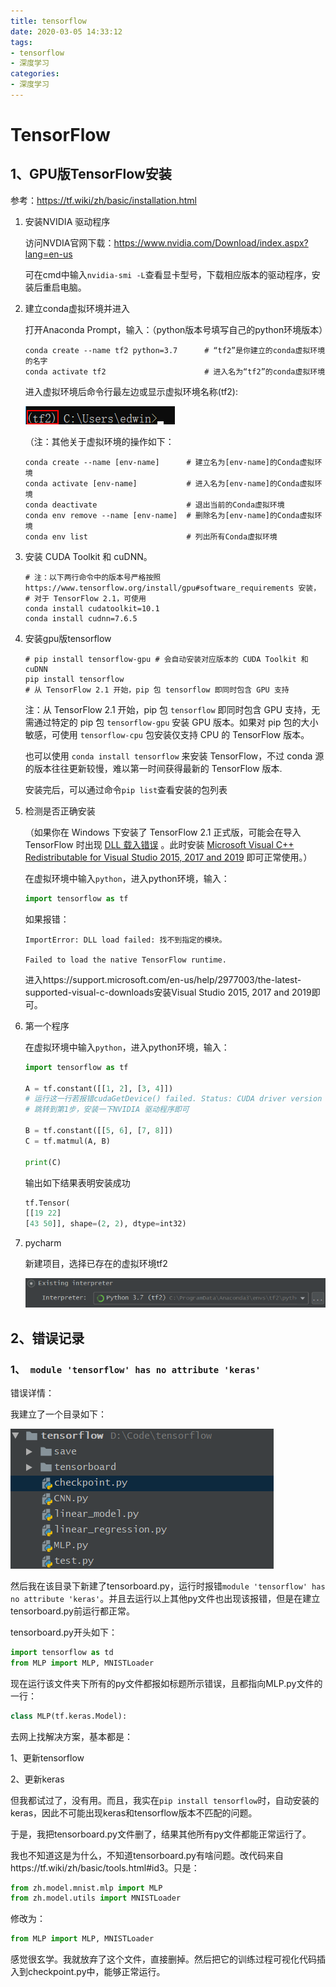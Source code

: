 ```yaml
---
title: tensorflow
date: 2020-03-05 14:33:12
tags:
- tensorflow
- 深度学习
categories:
- 深度学习
---
```


# TensorFlow

## 1、GPU版TensorFlow安装

参考：https://tf.wiki/zh/basic/installation.html

1. 安装NVIDIA 驱动程序

   访问NVDIA官网下载：https://www.nvidia.com/Download/index.aspx?lang=en-us
   
   可在cmd中输入`nvidia-smi -L`查看显卡型号，下载相应版本的驱动程序，安装后重启电脑。
   
2. 建立conda虚拟环境并进入

   打开Anaconda Prompt，输入：（python版本号填写自己的python环境版本）

   ```shell
   conda create --name tf2 python=3.7      # “tf2”是你建立的conda虚拟环境的名字
   conda activate tf2                      # 进入名为“tf2”的conda虚拟环境
   ```

   进入虚拟环境后命令行最左边或显示虚拟环境名称(tf2):

   ![image-20200305145416211](tensorflow/image-20200305145416211.png)

   （注：其他关于虚拟环境的操作如下：

   ```shell
   conda create --name [env-name]      # 建立名为[env-name]的Conda虚拟环境
   conda activate [env-name]           # 进入名为[env-name]的Conda虚拟环境
   conda deactivate                    # 退出当前的Conda虚拟环境
   conda env remove --name [env-name]  # 删除名为[env-name]的Conda虚拟环境
   conda env list                      # 列出所有Conda虚拟环境
   ```

3. 安装 CUDA Toolkit 和 cuDNN。

   ```shell
   # 注：以下两行命令中的版本号严格按照https://www.tensorflow.org/install/gpu#software_requirements 安装，
   # 对于 TensorFlow 2.1，可使用
   conda install cudatoolkit=10.1
   conda install cudnn=7.6.5
   ```

4. 安装gpu版tensorflow

   ```shell
   # pip install tensorflow-gpu # 会自动安装对应版本的 CUDA Toolkit 和 cuDNN
   pip install tensorflow	
   # 从 TensorFlow 2.1 开始，pip 包 tensorflow 即同时包含 GPU 支持
   ```

   注：从 TensorFlow 2.1 开始，pip 包 `tensorflow` 即同时包含 GPU 支持，无需通过特定的 pip 包 `tensorflow-gpu` 安装 GPU 版本。如果对 pip 包的大小敏感，可使用 `tensorflow-cpu` 包安装仅支持 CPU 的 TensorFlow 版本。

   也可以使用 `conda install tensorflow` 来安装 TensorFlow，不过 conda 源的版本往往更新较慢，难以第一时间获得最新的 TensorFlow 版本.

   安装完后，可以通过命令`pip list`查看安装的包列表

5. 检测是否正确安装

   （如果你在 Windows 下安装了 TensorFlow 2.1 正式版，可能会在导入 TensorFlow 时出现 [DLL 载入错误](https://github.com/tensorflow/tensorflow/issues/35749) 。此时安装 [Microsoft Visual C++ Redistributable for Visual Studio 2015, 2017 and 2019](https://support.microsoft.com/en-us/help/2977003/the-latest-supported-visual-c-downloads) 即可正常使用。）

   在虚拟环境中输入`python`，进入python环境，输入：

   ```python
   import tensorflow as tf
   ```

   如果报错：

   ```
   ImportError: DLL load failed: 找不到指定的模块。
   
   Failed to load the native TensorFlow runtime.
   ```

   进入https://support.microsoft.com/en-us/help/2977003/the-latest-supported-visual-c-downloads安装Visual Studio 2015, 2017 and 2019即可。

6. 第一个程序

   在虚拟环境中输入`python`，进入python环境，输入：

   ```python
   import tensorflow as tf
   
   A = tf.constant([[1, 2], [3, 4]])	
   # 运行这一行若报错cudaGetDevice() failed. Status: CUDA driver version is insufficient for CUDA runtime version
   # 跳转到第1步，安装一下NVIDIA 驱动程序即可
   
   B = tf.constant([[5, 6], [7, 8]])
   C = tf.matmul(A, B)
   
   print(C)
   ```

   输出如下结果表明安装成功

   ```python
   tf.Tensor(
   [[19 22]
   [43 50]], shape=(2, 2), dtype=int32)
   ```

7. pycharm

   新建项目，选择已存在的虚拟环境tf2

   ![image-20200312151710275](tensorflow/image-20200312151710275.png)


## 2、错误记录

### 1、` module 'tensorflow' has no attribute 'keras'`

错误详情：

我建立了一个目录如下：

![image-20200306170836393](tensorflow/image-20200306170836393.png)

然后我在该目录下新建了tensorboard.py，运行时报错`module 'tensorflow' has no attribute 'keras'`。并且去运行以上其他py文件也出现该报错，但是在建立tensorboard.py前运行都正常。

tensorboard.py开头如下：

```python
import tensorflow as td
from MLP import MLP, MNISTLoader
```

现在运行该文件夹下所有的py文件都报如标题所示错误，且都指向MLP.py文件的一行：

```python
class MLP(tf.keras.Model):
```

去网上找解决方案，基本都是：

1、更新tensorflow

2、更新keras

但我都试过了，没有用。而且，我实在`pip install tensorflow`时，自动安装的keras，因此不可能出现keras和tensorflow版本不匹配的问题。

于是，我把tensorboard.py文件删了，结果其他所有py文件都能正常运行了。

我也不知道这是为什么，不知道tensorboard.py有啥问题。改代码来自https://tf.wiki/zh/basic/tools.html#id3。只是：

```python
from zh.model.mnist.mlp import MLP
from zh.model.utils import MNISTLoader
```

修改为：

```python
from MLP import MLP, MNISTLoader
```

感觉很玄学。我就放弃了这个文件，直接删掉。然后把它的训练过程可视化代码插入到checkpoint.py中，能够正常运行。

